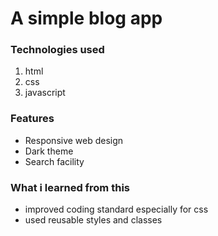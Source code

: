 # A simple blog app
### Technologies used
1. html  
1. css  
1. javascript  
### Features  
-  Responsive web design
-  Dark theme
-  Search facility
### What i learned from this 
- improved coding standard especially for css
- used reusable styles and classes 
  


